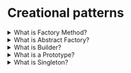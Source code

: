 # Creational patterns

<details>
  <summary>What is Factory Method?</summary>

Factory Method is a creational design pattern that provides an interface for creating objects in a superclass but allows subclasses to alter the type of created objects.

Applicability:

- Use the factory Method when beforehand unknown types and dependencies of the objects should work.
- Use the Factory Method for providing users of your library or framework with a way to extend its internal components.
- Use the Factory Method for saving system resources by reusing the existing exemplars instead of rebuilding them each time.

Pros:

- Avoid tight coupling between the creator and the concrete products.
- Single Responsibility Principle. You can move the product creation code into one place in the program, making the code easier to support.
- Open/Closed Principle. You can introduce new types of products into the program without breaking existing client code.

Cons:

- Each new subclass increases the code complexity. The best-case scenario is when introducing the pattern into an existing hierarchy of creator classes.

[More >>](https://refactoring.guru/design-patterns/factory-method)

</details>

<details>
  <summary>What is Abstract Factory?</summary>

Abstract Factory is a creational design pattern that lets you produce families of the related objects without specifying their concrete classes.

Applicability:

- Use the Abstract Factory when code needs to work with various families of related products but not to depend on the concrete classes of those products - they might be unknown beforehand or be simplified to allow for future extensibility.

Pros:

- Be sure that the products from a factory are compatible with each other.
- Avoid tight coupling between concrete products and client code.
- Single Responsibility Principle. Extract the product creation code into one place, making the code easier to support.
- Open/Closed Principle. Introduce new variants of products without breaking existing client code.

Cons:

- Each new interface or class increases the complexity of the code.

[More >>](https://refactoring.guru/design-patterns/abstract-factory)

</details>

<details>
  <summary>What is Builder?</summary>

Builder is a creational design pattern that lets you construct complex objects step by step. The builder pattern allows producing different types and representations of an object using the same construction code.

Applicability:

- Use the Builder pattern to get rid of a 'telescopic constructor'.
- Use the Builder pattern when an application needs to create different representations of some product, for example, stone and wooden houses.
- Use the Builder to construct Composite trees or other complex objects.

Pros:

- Construct objects step-by-step, defer construction steps or run steps recursively.
- Reuse the same construction code when building various representations of products.
- Single Responsibility Principle. Isolate complex construction code from the business logic of the product.

Cons:

- The overall complexity of the code increases since the pattern requires creating multiple new classes.

[More >>](https://refactoring.guru/design-patterns/builder)

</details>

<details>
  <summary>What is a Prototype?</summary>

A Prototype is a creational design pattern that lets you copy existing objects without making your code dependent on their classes.

Applicability:

- Use the Prototype pattern when there isn't dependency from the concrete classes of copied objects in a code.
- Use the pattern when you want to reduce the number of subclasses that only differ from the initialization of their respective objects. Somebody could have created these subclasses to be able to create a new one with a specific configuration.

Pros:

- Clone objects without coupling to their concrete classes.
- Get rid of repeated initialization code in favour of cloning pre-built prototypes.
- Produce complex exemplars more conveniently.
- Get an alternative to inheritance when dealing with configuration presets.

Cons:

- Cloning complex objects that have circular references might be very tricky.

[More >>](https://refactoring.guru/design-patterns/prototype)

</details>

<details>
  <summary>What is Singleton?</summary>

Singleton is a creational design pattern that lets you ensure that a class has only one instance while providing a global access point to this instance.

Applicability:

- Use the Singleton pattern when a class in your program should have just a single instance available to all clients; for example, a single database object shared by different parts of the program.
- Use the Singleton pattern when you need stricter control over global variables.

Pros:

- You can be sure that a class has only a single instance.
- You gain a global access point to that instance.
- The initialization of the singleton object happens during the first call.

Cons:

- Single Responsibility Principle. The pattern solves two problems at the time.
- The Singleton pattern can mask unluck design, for instance, when the program components know too much about each other.
- The pattern requires special treatment in a multithreaded environment so that multiple threads cannot create a singleton object several times.
- It may be difficult to unit test the client code because many test frameworks rely on inheritance when producing mock objects. Since the constructor of the singleton class is private and overriding static methods is impossible in most languages, you will need to think of a creative way to mock the singleton.

[More >>](https://refactoring.guru/design-patterns/singleton)

</details>
